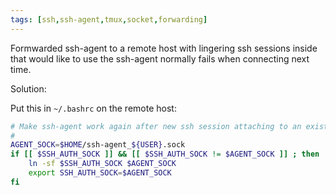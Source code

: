 ```yaml
---
tags: [ssh,ssh-agent,tmux,socket,forwarding]
---
```


Formwarded ssh-agent to a remote host with lingering ssh sessions inside that
would like to use the ssh-agent normally fails when connecting next time.

Solution:

Put this in `~/.bashrc` on the remote host:

```bash
# Make ssh-agent work again after new ssh session attaching to an existing tmux session
#
AGENT_SOCK=$HOME/ssh-agent_${USER}.sock
if [[ $SSH_AUTH_SOCK ]] && [[ $SSH_AUTH_SOCK != $AGENT_SOCK ]] ; then
    ln -sf $SSH_AUTH_SOCK $AGENT_SOCK
    export SSH_AUTH_SOCK=$AGENT_SOCK
fi
```

